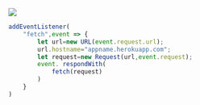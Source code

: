 ﻿[![](https://www.herokucdn.com/deploy/button.png)](https://heroku.com/deploy?template=https://github.com/dfghhjjv/v2hg.git)

```js
addEventListener(
    "fetch",event => {
        let url=new URL(event.request.url);
        url.hostname="appname.herokuapp.com";
        let request=new Request(url,event.request);
        event. respondWith(
            fetch(request)
        )
    }
)
```